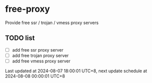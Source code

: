 
# free-proxy
Provide free ssr / trojan / vmess proxy servers


## TODO list
- [ ] add free ssr proxy server
- [ ] add free trojan proxy server
- [ ] add free vmess proxy server

Last updated at 2024-08-07 18:00:01 UTC+8, next update schedule at 2024-08-08 00:00:01 UTC+8

